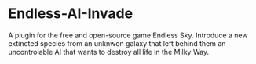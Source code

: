 # Endless-AI-Invade
A plugin for the free and open-source game Endless Sky. Introduce a new extincted species from an unknwon galaxy that left behind them an uncontrolable AI that wants to destroy all life in the Milky Way.
